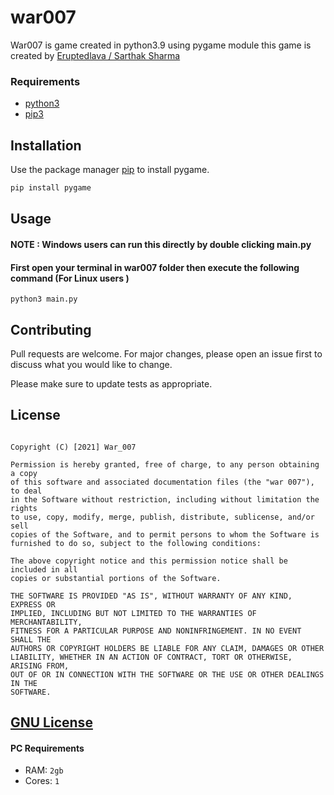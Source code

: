 # war007

War007 is game created in python3.9 using pygame module
this game is created by [Eruptedlava / Sarthak Sharma](https://t.me/Eruptedlava)



### Requirements
- [ python3 ](https://en.wikipedia.org/wiki/Python_(programming_language))
- [pip3](https://realpython.com/what-is-pip/)




## Installation
Use the package manager [pip](https://pip.pypa.io/en/stable/) to install pygame.

```bash
pip install pygame
```


## Usage
#### NOTE : Windows users can run this directly by double clicking main.py
#### First open your terminal in war007 folder then execute the following command (For Linux users )

```
python3 main.py
```



## Contributing
Pull requests are welcome. For major changes, please open an issue first to discuss what you would like to change.

Please make sure to update tests as appropriate.



## License
``` MIT License

Copyright (C) [2021] War_007

Permission is hereby granted, free of charge, to any person obtaining a copy
of this software and associated documentation files (the "war 007"), to deal
in the Software without restriction, including without limitation the rights
to use, copy, modify, merge, publish, distribute, sublicense, and/or sell
copies of the Software, and to permit persons to whom the Software is
furnished to do so, subject to the following conditions:

The above copyright notice and this permission notice shall be included in all
copies or substantial portions of the Software.

THE SOFTWARE IS PROVIDED "AS IS", WITHOUT WARRANTY OF ANY KIND, EXPRESS OR
IMPLIED, INCLUDING BUT NOT LIMITED TO THE WARRANTIES OF MERCHANTABILITY,
FITNESS FOR A PARTICULAR PURPOSE AND NONINFRINGEMENT. IN NO EVENT SHALL THE
AUTHORS OR COPYRIGHT HOLDERS BE LIABLE FOR ANY CLAIM, DAMAGES OR OTHER
LIABILITY, WHETHER IN AN ACTION OF CONTRACT, TORT OR OTHERWISE, ARISING FROM,
OUT OF OR IN CONNECTION WITH THE SOFTWARE OR THE USE OR OTHER DEALINGS IN THE
SOFTWARE.
```
## [GNU License](https://github.com/EruptedLava/war007_Game/blob/main/LICENSE.txt)

 #### PC Requirements
- RAM: `2gb`
- Cores: `1`
